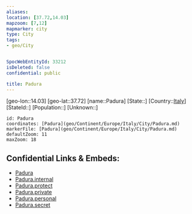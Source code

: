 ```yaml
---
aliases: 
location: [37.72,14.03]
mapzoom: [7,12] 
mapmarker: city 
type: City
tags:
- geo/City


SpocWebEntityId: 33212
isDeleted: false
confidential: public

title: Padura
---
```

[geo-lon::14.03]
[geo-lat::37.72]
[name::Padura]
[State::]
[Country::[Italy](geo/Continent/Europe/Italy.md)]
[StateId::]
[Population::]
[Unknown::]


```leaflet
id: Padura
coordinates: [Padura](geo/Continent/Europe/Italy/City/Padura.md)
markerFile: [Padura](geo/Continent/Europe/Italy/City/Padura.md)
defaultZoom: 11 
maxZoom: 18
```


## Confidential Links & Embeds: 
- [Padura](../../../../../../_public/geo/Continent/Europe/Italy/City/Padura.md) 
- [Padura.internal](../../../../../../_internal/geo/Continent/Europe/Italy/City/Padura.internal.md) 
- [Padura.protect](../../../../../../_protect/geo/Continent/Europe/Italy/City/Padura.protect.md) 
- [Padura.private](../../../../../../_private/geo/Continent/Europe/Italy/City/Padura.private.md) 
- [Padura.personal](../../../../../../_personal/geo/Continent/Europe/Italy/City/Padura.personal.md) 
- [Padura.secret](../../../../../../_secret/geo/Continent/Europe/Italy/City/Padura.secret.md) 
